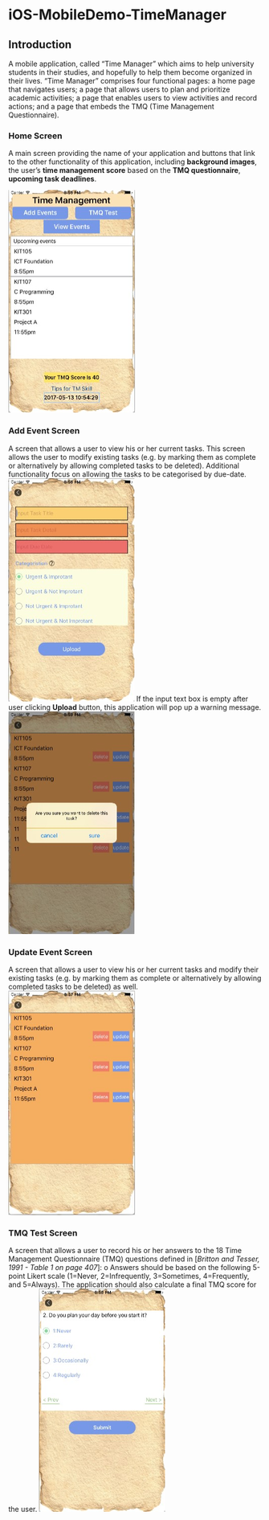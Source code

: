 # iOS-MobileDemo-TimeManager
## Introduction
A mobile application, called “Time Manager” which aims to help university students in their studies, and hopefully to help them become organized in their lives. “Time Manager” comprises four functional pages: a home page that navigates users; a page that allows users to plan and prioritize academic activities; a page that enables users to view activities and record actions; and a page that embeds the TMQ (Time Management Questionnaire). 
### Home Screen
A main screen providing the name of your application and buttons that link to the other functionality of this application, including **background images**, the user’s **time management score** based on the **TMQ questionnaire**, **upcoming task deadlines**.

![HomeScreen](https://github.com/Jacklau9515/MarkdownPhotos/blob/master/iOS-TimeManager/Mainmenu.JPG)
### Add Event Screen
A screen that allows a user to view his or her current tasks. This screen allows the user to modify existing tasks (e.g. by marking them as complete or alternatively by allowing completed tasks to be deleted). Additional functionality focus on allowing the tasks to be categorised by due-date.
![AddEventScreen](https://github.com/Jacklau9515/MarkdownPhotos/blob/master/iOS-TimeManager/Add%20Event.JPG)
If the input text box is empty after user clicking **Upload** button, this application will pop up a warning message.
![Warning](https://github.com/Jacklau9515/MarkdownPhotos/blob/master/iOS-TimeManager/Warning%20Message.JPG)
### Update Event Screen
A screen that allows a user to view his or her current tasks and modify their existing tasks (e.g. by marking them as complete or alternatively by allowing completed tasks to be deleted) as well.
![Update](https://github.com/Jacklau9515/MarkdownPhotos/blob/master/iOS-TimeManager/Update%20Event.JPG)
### TMQ Test Screen
A screen that allows a user to record his or her answers to the 18 Time Management Questionnaire (TMQ) questions defined in [*Britton and Tesser, 1991 - Table 1 on page 407*]:
o Answers should be based on the following 5-point Likert scale (1=Never, 2=Infrequently, 3=Sometimes, 4=Frequently, and 5=Always). The application should also calculate a final TMQ score for the user.
![TMQScreen](https://github.com/Jacklau9515/MarkdownPhotos/blob/master/iOS-TimeManager/TMQ%20Test%20Screen.JPG)
